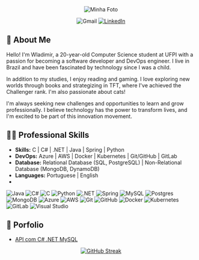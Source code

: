 <div align="center">
  <img src="https://i.imgur.com/uEVIGHd.png" alt="Minha Foto" />
</div>

<div align="center">
  
  ![Gmail](https://img.shields.io/badge/Gmail-D14836?style=for-the-badge&logo=gmail&logoColor=white)
  <a href="https://www.linkedin.com/in/wladimir-gadelha-aab7a7227/">
    <img src="https://img.shields.io/badge/LinkedIn-4682B4?style=for-the-badge&logo=linkedin&logoColor=white" alt="LinkedIn"> 
 </a>

</div>






## 🎃 About Me

Hello! I'm Wladimir, a 20-year-old Computer Science student at UFPI with a passion for becoming a software developer and DevOps engineer. I live in Brazil and have been fascinated by technology since I was a child.

In addition to my studies, I enjoy reading and gaming. I love exploring new worlds through books and strategizing in TFT, where I've achieved the Challenger rank. I'm also passionate about cats!

I'm always seeking new challenges and opportunities to learn and grow professionally. I believe technology has the power to transform lives, and I'm excited to be part of this innovation movement.

##  👨‍💻 Professional Skills
-  **Skills:**  C | C# | .NET | Java | Spring | Python
-  **DevOps:**  Azure | AWS | Docker | Kubernetes | Git/GitHub | GitLab 
-  **Database:** Relational Database (SQL, PostgreSQL) | Non-Relational Database (MongoDB, DynamoDB)
-  **Languages:** Portuguese | English
- 
![Java](https://img.shields.io/badge/java-%23ED8B00.svg?style=for-the-badge&logo=openjdk&logoColor=white)
![C#](https://img.shields.io/badge/c%23-%23239120.svg?style=for-the-badge&logo=csharp&logoColor=white)
![C](https://img.shields.io/badge/c-%2300599C.svg?style=for-the-badge&logo=c&logoColor=white)
![Python](https://img.shields.io/badge/python-3670A0?style=for-the-badge&logo=python&logoColor=ffdd54)
![.NET](https://img.shields.io/badge/.NET-5C2D91?style=for-the-badge&logo=.net&logoColor=white)
![Spring](https://img.shields.io/badge/spring-%236DB33F.svg?style=for-the-badge&logo=spring&logoColor=white)
![MySQL](https://img.shields.io/badge/mysql-4479A1.svg?style=for-the-badge&logo=mysql&logoColor=white)
![Postgres](https://img.shields.io/badge/postgres-%23316192.svg?style=for-the-badge&logo=postgresql&logoColor=white)
![MongoDB](https://img.shields.io/badge/MongoDB-%234ea94b.svg?style=for-the-badge&logo=mongodb&logoColor=white)
![Azure](https://img.shields.io/badge/azure-%230072C6.svg?style=for-the-badge&logo=microsoftazure&logoColor=white)
![AWS](https://img.shields.io/badge/AWS-%23FF9900.svg?style=for-the-badge&logo=amazon-aws&logoColor=white)
![Git](https://img.shields.io/badge/GIT-E44C30?style=for-the-badge&logo=git&logoColor=white)
![GitHub](https://img.shields.io/badge/github-%23121011.svg?style=for-the-badge&logo=github&logoColor=white)
![Docker](https://img.shields.io/badge/docker-%230db7ed.svg?style=for-the-badge&logo=docker&logoColor=white)
![Kubernetes](https://img.shields.io/badge/kubernetes-%23326ce5.svg?style=for-the-badge&logo=kubernetes&logoColor=white)
![GitLab](https://img.shields.io/badge/gitlab-%23181717.svg?style=for-the-badge&logo=gitlab&logoColor=white)
![Visual Studio](https://img.shields.io/badge/Visual%20Studio-5C2D91.svg?style=for-the-badge&logo=visual-studio&logoColor=white)

## 💎 Porfolio
- [API com C# .NET MySQL](https://github.com/VlaadX/API_Csharp)


<div align="center">
  <a href="https://git.io/streak-stats"><img src="https://streak-stats.demolab.com?user=VlaadX&theme=dracula&hide_border=true&border_radius=10&card_width=660&hide_longest_streak=true" alt="GitHub Streak" /></a>
</div>

